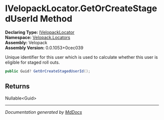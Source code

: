 ﻿<!--  
  <auto-generated>   
    The contents of this file were generated by a tool.  
    Changes to this file may be list if the file is regenerated  
  </auto-generated>   
-->

# IVelopackLocator.GetOrCreateStagedUserId Method

**Declaring Type:** [IVelopackLocator](../index.md)  
**Namespace:** [Velopack.Locators](../../index.md)  
**Assembly:** Velopack  
**Assembly Version:** 0.0.1053+0cec039

Unique identifier for this user which is used to calculate whether this user is eligible for  staged roll outs.

```csharp
public Guid? GetOrCreateStagedUserId();
```

## Returns

Nullable\<Guid\>

___

*Documentation generated by [MdDocs](https://github.com/ap0llo/mddocs)*
